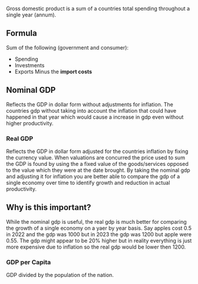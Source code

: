 Gross domestic product is a sum of a countries total spending throughout a single year (annum).

## Formula
Sum of the following (government and consumer):
* Spending
* Investments
* Exports
Minus the **import costs**


## Nominal GDP
Reflects the GDP in dollar form without adjustments for inflation. The countries gdp without taking into account the inflation that could have happened in that year which would cause a increase in gdp even without higher productivity.

### Real GDP
Reflects the GDP in dollar form adjusted for the countries inflation by fixing the currency value. When valuations are concurred the price used to sum the GDP is found by using the a fixed value of the goods/services opposed to the value which they were at the date brought. By taking the nominal gdp and adjusting it for inflation you are better able to compare the gdp of a single economy over time to identify growth and reduction in actual productivity.

## Why is this important?
While the nominal gdp is useful, the real gdp is much better for comparing the growth of a single economy on a yaer by year basis. Say apples cost 0.5 in 2022 and the gdp was 1000 but in 2023 the gdp was 1200 but apple were 0.55. The gdp might appear to be 20% higher but in reality everything is just more expensive due to inflation so the real gdp would be lower then 1200. 


### GDP per Capita
GDP divided by the population of the nation.